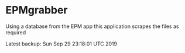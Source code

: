 # EPMgrabber
Using a database from the EPM app this application scrapes the files as required


Latest backup: Sun Sep 29 23:18:01 UTC 2019
